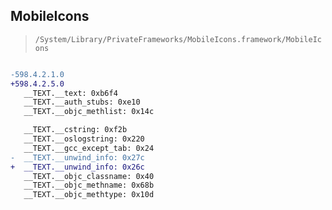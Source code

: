 ## MobileIcons

> `/System/Library/PrivateFrameworks/MobileIcons.framework/MobileIcons`

```diff

-598.4.2.1.0
+598.4.2.5.0
   __TEXT.__text: 0xb6f4
   __TEXT.__auth_stubs: 0xe10
   __TEXT.__objc_methlist: 0x14c

   __TEXT.__cstring: 0xf2b
   __TEXT.__oslogstring: 0x220
   __TEXT.__gcc_except_tab: 0x24
-  __TEXT.__unwind_info: 0x27c
+  __TEXT.__unwind_info: 0x26c
   __TEXT.__objc_classname: 0x40
   __TEXT.__objc_methname: 0x68b
   __TEXT.__objc_methtype: 0x10d

```
